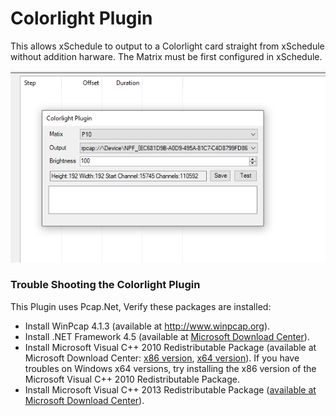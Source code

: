 # Colorlight Plugin
This allows xSchedule to output to a Colorlight card straight from xSchedule without addition harware. The Matrix must be first configured in xSchedule.

![screenshot](https://github.com/computergeek1507/ColorlightPlugin/raw/master/ColorlightPlugin.png)

### Trouble Shooting the Colorlight Plugin

This Plugin uses Pcap.Net, Verify these packages are installed:
* Install WinPcap 4.1.3 (available at <http://www.winpcap.org>).
* Install .NET Framework 4.5 (available at [Microsoft Download Center](https://www.microsoft.com/en-us/download/details.aspx?id=30653)).
* Install Microsoft Visual C++ 2010 Redistributable Package (available at Microsoft Download Center: [x86 version](http://www.microsoft.com/en-us/download/details.aspx?id=5555), [x64 version](http://www.microsoft.com/en-us/download/details.aspx?id=14632)). If you have troubles on Windows x64 versions, try installing the x86 version of the Microsoft Visual C++ 2010 Redistributable Package.
* Install Microsoft Visual C++ 2013 Redistributable Package ([available at Microsoft Download Center](https://www.microsoft.com/en-us/download/details.aspx?id=40784)).

